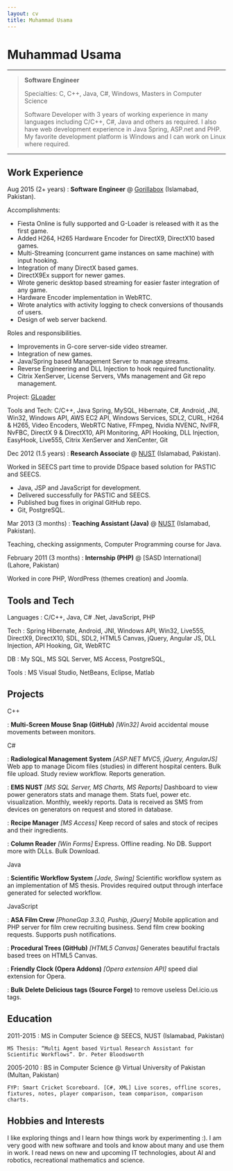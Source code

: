 ```yaml
---
layout: cv
title: Muhammad Usama
---
```


Muhammad Usama
=========================

----
>  **Software Engineer**
> 
>  Specialties: C, C++, Java, C#, Windows,
>  Masters in Computer Science 
> 
> Software Developer with 3 years of working experience in many languages including C/C++, C#, Java and others as required. I also have web development experience in Java Spring, ASP.net and PHP. My favorite development platform is Windows and I can work on Linux where required.

----

Work Experience
--------------------

Aug 2015 
(2+ years)
: **Software Engineer** @ [Gorillabox](https://www.gorillabox.net/) (Islamabad, Pakistan).  

  Accomplishments: 
  -  Fiesta Online is fully supported and G-Loader is released with it as the first game. 
  -  Added H264, H265 Hardware Encoder for DirectX9, DirectX10 based games. 
  -  Multi-Streaming (concurrent game instances on same machine) with input hooking. 
  -  Integration of many DirectX based games.
  -  DirectX9Ex support for newer games. 
  -  Wrote generic desktop based streaming for easier faster integration of any game. 
  -  Hardware Encoder implementation in WebRTC. 
  -  Wrote analytics with activity logging to check conversions of thousands of users. 
  -  Design of web server backend. 

  Roles and responsibilities. 
  -  Improvements in G-core server-side video streamer. 
  -  Integration of new games.  
  -  Java/Spring based Management Server to manage streams.  
  -  Reverse Engineering and DLL Injection to hook required functionality. 
  -  Citrix XenServer, License Servers, VMs management and Git repo management. 
  
  Project: [GLoader](https://en.gamigo.com/corporate/gamigo-games/gorillabox-brings-its-successful-g-loader-technology-to-the-us-market-in-time-for-game-connection/)

  Tools and Tech: 
  C/C++, Java Spring, MySQL, Hibernate, C#, Android, JNI, Win32, Windows API, AWS EC2 API, Windows 
  Services, SDL2, CURL, H264 & H265, Video Encoders, WebRTC Native, FFmpeg, Nvidia NVENC, NvIFR, 
  NvFBC, DirectX 9 & DirectX10, API Monitoring, API Hooking, DLL Injection, EasyHook, Live555, Citrix 
  XenServer and XenCenter, Git 

Dec 2012 
(1.5 years)
: **Research Associate** @ [NUST](http://seecs.nust.edu.pk/) (Islamabad, Pakistan).

  Worked in SEECS part time to provide DSpace based solution for PASTIC and SEECS. 
  -  Java, JSP and JavaScript for development. 
  -  Delivered successfully for PASTIC and SEECS. 
  -  Published bug fixes in original GitHub repo. 
  -  Git, PostgreSQL.
    
Mar 2013 
(3 months)
: **Teaching Assistant (Java)** @ [NUST](http://seecs.nust.edu.pk/) (Islamabad, Pakistan).

  Teaching, checking assignments, Computer Programming course for Java. 
    

February 2011 
(3 months) 
: **Internship (PHP)** @ [SASD International] (Lahore, Pakistan)

  Worked in core PHP, WordPress (themes creation) and Joomla.
    
Tools and Tech
--------------

Languages
: C/C++, Java, C# .Net, JavaScript, PHP 

Tech
: Spring Hibernate, Android, JNI, Windows API, Win32, Live555, DirectX9, DirectX10, SDL, SDL2, HTML5 Canvas, jQuery, Angular JS, DLL Injection, API Hooking, Git, WebRTC

DB
: My SQL, MS SQL Server, MS Access, PostgreSQL, 

Tools
: MS Visual Studio, NetBeans, Eclipse, Matlab 
    

Projects
--------
C++ 

: **Multi-Screen Mouse Snap (GitHub)** *[Win32]* Avoid accidental mouse movements between monitors. 

C# 

: **Radiological Management System** *[ASP.NET MVC5, jQuery, AngularJS]* Web app to manage Dicom files (studies) in different hospital centers. Bulk file upload. Study review workflow. Reports generation.

: **EMS NUST** *[MS SQL Server, MS Charts, MS Reports]* Dashboard to view power generators stats and manage them. Stats fuel, power etc. visualization. Monthly, weekly reports. Data is received as SMS from devices on generators on request and stored in database. 

: **Recipe Manager**  *[MS Access]* Keep record of sales and stock of recipes and their ingredients. 

: **Column Reader** *[Win Forms]* Express. Offline reading. No DB. Support more with DLLs. Bulk Download.

Java 

: **Scientific Workflow System**  *[Jade, Swing]* Scientific workflow system as an implementation of MS thesis. Provides required output through interface generated for selected workflow. 

JavaScript

: **ASA Film Crew** *[PhoneGap 3.3.0, Puship, jQuery]* Mobile application and PHP server for film crew recruiting business. Send film crew booking requests. Supports push notifications. 

: **Procedural Trees (GitHub)** *[HTML5 Canvas]* Generates beautiful fractals based trees on HTML5 Canvas. 

: **Friendly Clock (Opera Addons)** *[Opera extension API]* speed dial extension for Opera. 

: **Bulk Delete Delicious tags (Source Forge)** to remove useless Del.icio.us tags.

Education
---------

2011-2015
: MS in Computer Science @ SEECS, NUST (Islamabad, Pakistan)

    MS Thesis: “Multi Agent based Virtual Research Assistant for Scientific Workflows”. Dr. Peter Bloodsworth

2005-2010
: BS in Computer Science @ Virtual University of Pakistan (Multan, Pakistan)

    FYP: Smart Cricket Scoreboard. [C#, XML] Live scores, offline scores, fixtures, notes, player comparison, team comparison, comparison charts.

Hobbies and Interests
---------------------

I like exploring things and I learn how things work by experimenting :). I am very good with new software and tools and know about many and use them in work. I read news on new and upcoming IT technologies, about AI and robotics, recreational mathematics and science.
